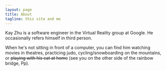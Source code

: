 ```yaml
---
layout: page
title: About
tagline: this site and me
---
```


Kay Zhu is a software engineer in the Virtual Reality group at Google. He occasionally refers himself in third
person.


When he's not sitting in front of a computer, you can find him watching movies
in theatres, practicing judo, cycling/snowboarding on the mountains, or <del>playing
with his cat at home</del> (see you on the other side of the rainbow bridge, Pp).
